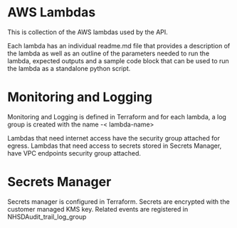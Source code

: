 # AWS Lambdas

This is collection of the AWS lambdas used by the API.

Each lambda has an individual readme.md file that provides a description of the lambda as well as an outline of the
parameters needed to run the lambda, expected outputs and a sample code block that can be used to run the lambda as a
standalone python script.

# Monitoring and Logging

Monitoring and Logging is defined in Terraform and for each lambda, a log group is created with the name <workspace>-<
lambda-name>

Lambdas that need internet access have the security group attached for egress.
Lambdas that need access to secrets stored in Secrets Manager, have VPC endpoints security group attached.

# Secrets Manager

Secrets manager is configured in Terraform. Secrets are encrypted with the customer managed KMS key.
Related events are registered in NHSDAudit_trail_log_group
